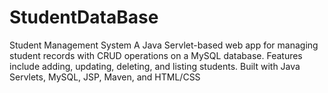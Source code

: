 # StudentDataBase
Student Management System A Java Servlet-based web app for managing student records with CRUD operations on a MySQL database. Features include adding, updating, deleting, and listing students. Built with Java Servlets, MySQL, JSP, Maven, and HTML/CSS
